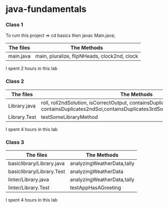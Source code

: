 # java-fundamentals

### Class 1
To rum this project =>  cd basics then javac Main.java;

| The files  | The Methods | 
|------------|-------------|
| main.java  | main, pluralize, flipNHeads, clock2nd, clock|

I spent 2 hours in this lab
   
### Class 2

| The files  | The Methods | 
|------------|-------------|
| Library.java | roll, roll2ndSolution, isCorrectOutput, containsDuplicates, containsDuplicates2ndSol,containsDuplicates3rdSol,calculatingAverages,minAvg|
| Library.Test | testSomeLibraryMethod |

I spent 4 hours in this lab

### Class 3

| The files  | The Methods | 
|------------|-------------|
| basiclibrary/Library.java | analyzingWeatherData,tally |
| basiclibrary/Library.Test | analyzingWeatherData | tally|
| linter/Library.java | analyzingWeatherData,tally |
| linter/Library.Test | testAppHasAGreeting |

I spent 4 hours in this lab
